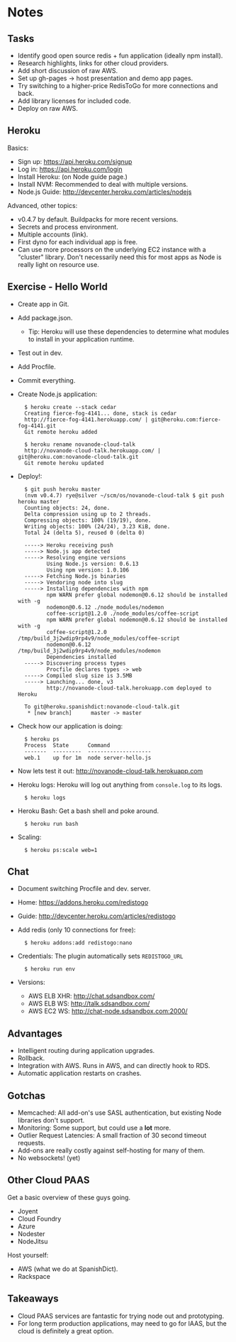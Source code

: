 Notes
=====

Tasks
-----
* Identify good open source redis + fun application (ideally npm install).
* Research highlights, links for other cloud providers.
* Add short discussion of raw AWS.
* Set up gh-pages -> host presentation and demo app pages.
* Try switching to a higher-price RedisToGo for more connections and back.
* Add library licenses for included code.
* Deploy on raw AWS.

Heroku
------
Basics:

* Sign up: https://api.heroku.com/signup
* Log in: https://api.heroku.com/login
* Install Heroku: (on Node guide page.)
* Install NVM: Recommended to deal with multiple versions.
* Node.js Guide: http://devcenter.heroku.com/articles/nodejs

Advanced, other topics:

* v0.4.7 by default. Buildpacks for more recent versions.
* Secrets and process environment.
* Multiple accounts (link).
* First dyno for each individual app is free.
* Can use more processors on the underlying EC2 instance with a "cluster" library. Don't necessarily need this for most apps as Node is really light on resource use.

Exercise - Hello World
----------------------
* Create app in Git.
* Add package.json.
    * Tip: Heroku will use these dependencies to determine what
      modules to install in your application runtime.
* Test out in dev.
* Add Procfile.
* Commit everything.
* Create Node.js application:

        $ heroku create --stack cedar
        Creating fierce-fog-4141... done, stack is cedar
        http://fierce-fog-4141.herokuapp.com/ | git@heroku.com:fierce-fog-4141.git
        Git remote heroku added

        $ heroku rename novanode-cloud-talk
        http://novanode-cloud-talk.herokuapp.com/ | git@heroku.com:novanode-cloud-talk.git
        Git remote heroku updated

* Deploy!:

        $ git push heroku master
        (nvm v0.4.7) rye@silver ~/scm/os/novanode-cloud-talk $ git push heroku master
        Counting objects: 24, done.
        Delta compression using up to 2 threads.
        Compressing objects: 100% (19/19), done.
        Writing objects: 100% (24/24), 3.23 KiB, done.
        Total 24 (delta 5), reused 0 (delta 0)

        -----> Heroku receiving push
        -----> Node.js app detected
        -----> Resolving engine versions
               Using Node.js version: 0.6.13
               Using npm version: 1.0.106
        -----> Fetching Node.js binaries
        -----> Vendoring node into slug
        -----> Installing dependencies with npm
               npm WARN prefer global nodemon@0.6.12 should be installed with -g
               nodemon@0.6.12 ./node_modules/nodemon
               coffee-script@1.2.0 ./node_modules/coffee-script
               npm WARN prefer global nodemon@0.6.12 should be installed with -g
               coffee-script@1.2.0 /tmp/build_3j2wdip9rp4v9/node_modules/coffee-script
               nodemon@0.6.12 /tmp/build_3j2wdip9rp4v9/node_modules/nodemon
               Dependencies installed
        -----> Discovering process types
               Procfile declares types -> web
        -----> Compiled slug size is 3.5MB
        -----> Launching... done, v3
               http://novanode-cloud-talk.herokuapp.com deployed to Heroku

        To git@heroku.spanishdict:novanode-cloud-talk.git
         * [new branch]      master -> master

* Check how our application is doing:

        $ heroku ps
        Process  State      Command
        -------  ---------  --------------------
        web.1    up for 1m  node server-hello.js

* Now lets test it out: http://novanode-cloud-talk.herokuapp.com

* Heroku logs: Heroku will log out anything from `console.log` to its logs.

        $ heroku logs

* Heroku Bash: Get a bash shell and poke around.

        $ heroku run bash

* Scaling:

        $ heroku ps:scale web=1

Chat
----
* Document switching Procfile and dev. server.
* Home: https://addons.heroku.com/redistogo
* Guide: http://devcenter.heroku.com/articles/redistogo
* Add redis (only 10 connections for free):

        $ heroku addons:add redistogo:nano

* Credentials: The plugin automatically sets `REDISTOGO_URL`

        $ heroku run env

* Versions:

    * AWS ELB XHR: http://chat.sdsandbox.com/
    * AWS ELB WS: http://talk.sdsandbox.com/
    * AWS EC2 WS: http://chat-node.sdsandbox.com:2000/

Advantages
----------
* Intelligent routing during application upgrades.
* Rollback.
* Integration with AWS. Runs in AWS, and can directly hook to RDS.
* Automatic application restarts on crashes.

Gotchas
-------
* Memcached: All add-on's use SASL authentication, but existing Node libraries
  don't support.
* Monitoring: Some support, but could use a **lot** more.
* Outlier Request Latencies: A small fraction of 30 second timeout requests.
* Add-ons are really costly against self-hosting for many of them.
* No websockets! (yet)


Other Cloud PAAS
----------------
Get a basic overview of these guys going.

* Joyent
* Cloud Foundry
* Azure
* Nodester
* NodeJitsu

Host yourself:

* AWS (what we do at SpanishDict).
* Rackspace

Takeaways
---------
* Cloud PAAS services are fantastic for trying node out and prototyping.
* For long term production applications, may need to go for IAAS, but the cloud is definitely a great option.
